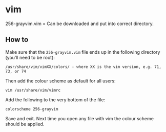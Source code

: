 vim
===

256-grayvim.vim = Can be downloaded and put into correct directory.  

## How to

Make sure that the `256-grayvim.vim` file ends up in the following directory (you’ll need to be root):

    /usr/share/vim/vimXX/colors/ - where XX is the vim version, e.g. 71, 73, or 74

Then add the colour scheme as default for all users:

    vim /usr/share/vim/vimrc

Add the following to the very bottom of the file:

    colorscheme 256-grayvim

Save and exit. Next time you open any file with vim the colour scheme should be applied.
